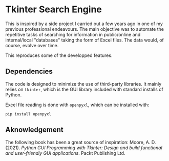 # Tkinter Search Engine

This is inspired by a side project I carried out a few years ago in one of my previous professional endeavours. The main objective was to automate the repetitive tasks of searching for information in public/online and internal/local "databases" taking the form of Excel files. The data would, of course, evolve over time.

This reproduces some of the developped features.


## Dependencies

The code is designed to minimize the use of third-party libraries. It mainly relies on `tkinter`, which is the GUI library included with standard installs of Python.

Excel file reading is done with `openpyxl`, which can be installed with:
```
pip install openpyxl
```

## Aknowledgement

The following book has been a great source of inspiration: Moore, A. D. (2021). *Python GUI Programming with Tkinter: Design and build functional and user-friendly GUI applications*. Packt Publishing Ltd.
